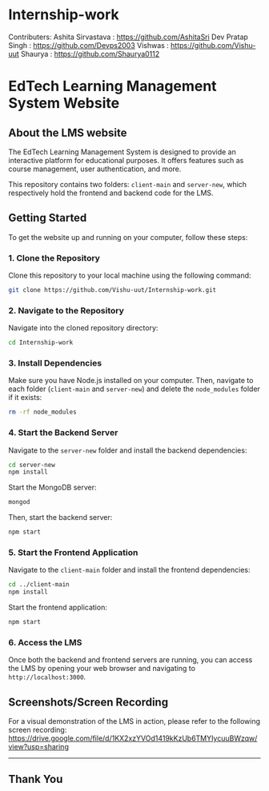 # Internship-work

Contributers:
Ashita Sirvastava : https://github.com/AshitaSri
Dev Pratap Singh : https://github.com/Devps2003
Vishwas : https://github.com/Vishu-uut
Shaurya : https://github.com/Shaurya0112


# EdTech Learning Management System Website
## About the LMS website 

The EdTech Learning Management System is designed to provide an interactive platform for educational purposes. It offers features such as course management, user authentication, and more.

This repository contains two folders: `client-main` and `server-new`, which respectively hold the frontend and backend code for the LMS.

## Getting Started

To get the website up and running on your computer, follow these steps:

### 1. Clone the Repository

Clone this repository to your local machine using the following command:

```bash
git clone https://github.com/Vishu-uut/Internship-work.git
```

### 2. Navigate to the Repository

Navigate into the cloned repository directory:

```bash
cd Internship-work
```

### 3. Install Dependencies

Make sure you have Node.js installed on your computer. Then, navigate to each folder (`client-main` and `server-new`) and delete the `node_modules` folder if it exists:

```bash
rm -rf node_modules
```

### 4. Start the Backend Server

Navigate to the `server-new` folder and install the backend dependencies:

```bash
cd server-new
npm install
```

Start the MongoDB server:

```bash
mongod
```

Then, start the backend server:

```bash
npm start
```

### 5. Start the Frontend Application

Navigate to the `client-main` folder and install the frontend dependencies:

```bash
cd ../client-main
npm install
```

Start the frontend application:

```bash
npm start
```

### 6. Access the LMS

Once both the backend and frontend servers are running, you can access the LMS by opening your web browser and navigating to `http://localhost:3000`.



## Screenshots/Screen Recording

For a visual demonstration of the LMS in action, please refer to the following screen recording: https://drive.google.com/file/d/1KX2xzYVOd1419kKzUb6TMYIycuuBWzqw/view?usp=sharing

---

## Thank You
